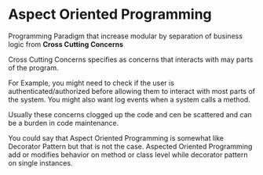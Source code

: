 # Aspect Oriented Programming

Programming Paradigm that increase modular by separation of business logic from **Cross Cutting Concerns**

Cross Cutting Concerns specifies as concerns that interacts with may parts of the program. 

For Example, you might need to  check if the user is authenticated/authorized before allowing them to interact with most parts of the system. You might also want log events when a system calls a method. 

Usually these concerns clogged up the code and cen be scattered and can be a burden in code maintenance.

You could say that Aspect Oriented Programming is somewhat like Decorator Pattern but that is not the case. Aspected Oriented Programming add or modifies behavior on method or class level while decorator pattern on single instances.
